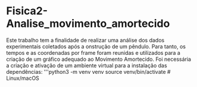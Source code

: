 # Fisica2-Analise_movimento_amortecido
Este trabalho tem a finalidade de realizar uma análise dos dados experimentais coletados após a onstrução de um pêndulo. Para tanto, os tempos e as coordenadas por frame foram reunidas e utilizados para a criação de um gráfico adequado ao Movimento Amortecido.
Foi necessária a criação e ativação de um ambiente virtual para a instalação das dependências:
  '''python3 -m venv venv
  source venv/bin/activate  # Linux/macOS

